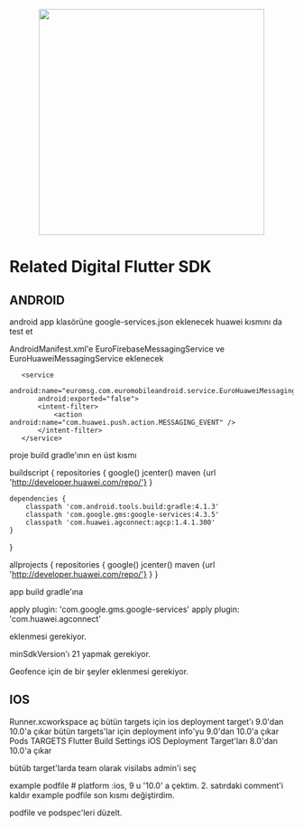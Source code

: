 <p align="center">
  <img src="https://www.relateddigital.com/i/assets/rd-2019/images/svg/related-digital-logo.svg" width="400px;"/>
</p>

# Related Digital Flutter SDK

## ANDROID

android app klasörüne google-services.json eklenecek
huawei kısmını da test et

AndroidManifest.xml'e EuroFirebaseMessagingService ve EuroHuaweiMessagingService eklenecek

<service
           android:name="euromsg.com.euromobileandroid.service.EuroFirebaseMessagingService"
           android:exported="false">
           <intent-filter>
               <action android:name="com.google.firebase.MESSAGING_EVENT" />
           </intent-filter>
       </service>

       <service
           android:name="euromsg.com.euromobileandroid.service.EuroHuaweiMessagingService"
           android:exported="false">
           <intent-filter>
               <action android:name="com.huawei.push.action.MESSAGING_EVENT" />
           </intent-filter>
       </service>



proje build gradle'ının en üst kısmı

buildscript {
    repositories {
        google()
        jcenter()
        maven {url 'http://developer.huawei.com/repo/'}
    }

    dependencies {
        classpath 'com.android.tools.build:gradle:4.1.3'
        classpath 'com.google.gms:google-services:4.3.5'
        classpath 'com.huawei.agconnect:agcp:1.4.1.300'
    }
}

allprojects {
    repositories {
        google()
        jcenter()
        maven {url 'http://developer.huawei.com/repo/'}
    }
}








app build gradle'ına

apply plugin: 'com.google.gms.google-services'
apply plugin: 'com.huawei.agconnect'

eklenmesi gerekiyor.

minSdkVersion'ı 21 yapmak gerekiyor.


Geofence için de bir şeyler eklenmesi gerekiyor.







## IOS

Runner.xcworkspace aç
bütün targets için ios deployment target'ı 9.0'dan 10.0'a çıkar
bütün targets'lar için deployment info'yu 9.0'dan 10.0'a çıkar
Pods TARGETS Flutter Build Settings iOS Deployment Target'ları 8.0'dan 10.0'a çıkar

bütüb target'larda team olarak visilabs admin'i seç



example podfile # platform :ios, 9 u '10.0' a çektim.
2. satırdaki comment'i kaldır
example podfile son kısmı değiştirdim.








podfile ve podspec'leri düzelt.











<!---

## relateddigital_flutter



## Getting Started

This project is a starting point for a Flutter
[plug-in package](https://flutter.dev/developing-packages/),
a specialized package that includes platform-specific implementation code for
Android and/or iOS.

For help getting started with Flutter, view our
[online documentation](https://flutter.dev/docs), which offers tutorials,
samples, guidance on mobile development, and a full API reference.

-->